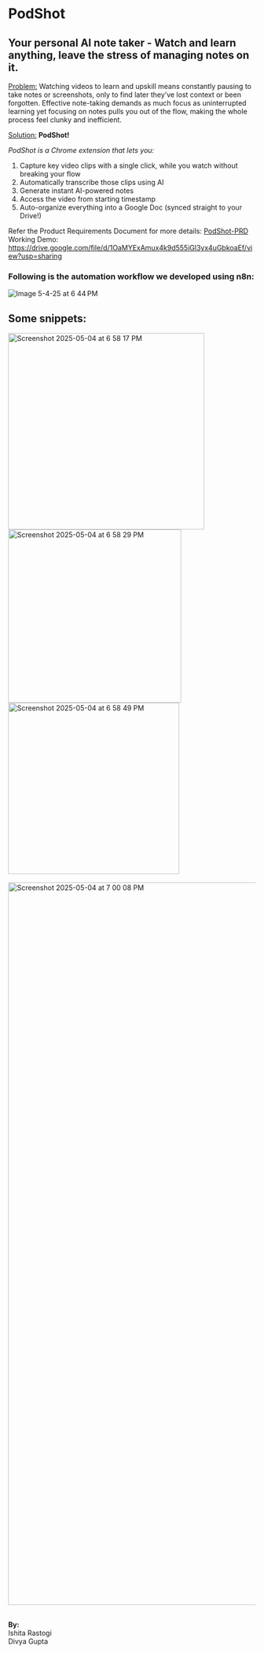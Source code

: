 # PodShot
## Your personal AI note taker - Watch and learn anything, leave the stress of managing notes on it.

<ins>Problem:</ins> Watching videos to learn and upskill means constantly pausing to take notes or screenshots, only to find later they’ve lost context or been forgotten. Effective note-taking demands as much focus as uninterrupted learning yet focusing on notes pulls you out of the flow, making the whole process feel clunky and inefficient. 

<ins>Solution:</ins> **PodShot!**

*PodShot is a Chrome extension that lets you:*
1. Capture key video clips with a single click, while you watch without breaking your flow 
2. Automatically transcribe those clips using AI
3. Generate instant AI-powered notes
4. Access the video from starting timestamp
5. Auto-organize everything into a Google Doc (synced straight to your Drive!)

Refer the Product Requirements Document for more details: <a href="PodShot-PRD.pdf" class="image fit"><img src="images/marr_pic.jpg" alt="">PodShot-PRD</a>
Working Demo: https://drive.google.com/file/d/1OaMYExAmux4k9d555iGl3yx4uGbkoaEf/view?usp=sharing


### Following is the automation workflow we developed using n8n:

![Image 5-4-25 at 6 44 PM](https://github.com/user-attachments/assets/ca750532-7508-4f12-aca5-7207b31e7d35)

## Some snippets:

<img width="399" alt="Screenshot 2025-05-04 at 6 58 17 PM" src="https://github.com/user-attachments/assets/989380a4-7c7a-440f-b305-c66b86306044" /> <br/> 
<img width="352" alt="Screenshot 2025-05-04 at 6 58 29 PM" src="https://github.com/user-attachments/assets/ecdb063c-9f6d-47a7-957c-7e3cf8578340" /> 
<img width="348" alt="Screenshot 2025-05-04 at 6 58 49 PM" src="https://github.com/user-attachments/assets/161fcd7f-265a-48e4-bdb4-fbce954e0dea" /> <br/>  
<img width="1468" alt="Screenshot 2025-05-04 at 7 00 08 PM" src="https://github.com/user-attachments/assets/4353e3b3-286e-4374-83a6-c57f9de51912" />
<br/>
<br/>

__By:__      <br/>
Ishita Rastogi<br/>
Divya Gupta<br/>

